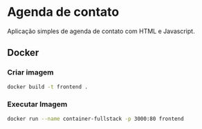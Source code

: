 # Agenda de contato

Aplicação simples de agenda de contato com HTML e Javascript.

## Docker

### Criar imagem

```bash
docker build -t frontend .  
```


### Executar Imagem
```sh
docker run --name container-fullstack -p 3000:80 frontend
```